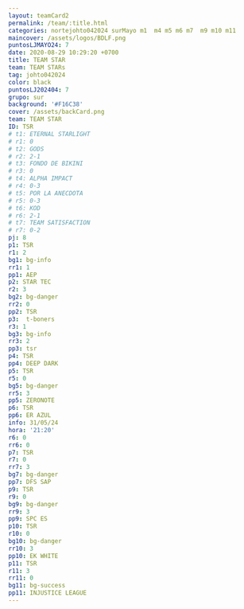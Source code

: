```yaml
---
layout: teamCard2
permalink: /team/:title.html
categories: nortejohto042024 surMayo m1  m4 m5 m6 m7  m9 m10 m11
maincover: /assets/logos/BDLF.png
puntosLJMAYO24: 7
date: 2020-08-29 10:29:20 +0700
title: TEAM STAR
team: TEAM STARs
tag: johto042024
color: black
puntosLJ202404: 7
grupo: sur
background: '#F16C38'
cover: /assets/backCard.png
team: TEAM STAR
ID: TSR
# t1: ETERNAL STARLIGHT
# r1: 0
# t2: GODS
# r2: 2-1
# t3: FONDO DE BIKINI
# r3: 0
# t4: ALPHA IMPACT
# r4: 0-3
# t5: POR LA ANECDOTA
# r5: 0-3
# t6: KOD
# r6: 2-1
# t7: TEAM SATISFACTION
# r7: 0-2
pj: 8
p1: TSR
r1: 2
bg1: bg-info
rr1: 1
pp1: AEP
p2: STAR TEC
r2: 3
bg2: bg-danger
rr2: 0
pp2: TSR
p3:  t-boners
r3: 1
bg3: bg-info
rr3: 2
pp3: tsr
p4: TSR
pp4: DEEP DARK
p5: TSR
r5: 0
bg5: bg-danger
rr5: 3
pp5: ZERONOTE
p6: TSR
pp6: ER AZUL
info: 31/05/24
hora: '21:20'
r6: 0
rr6: 0
p7: TSR
r7: 0
rr7: 3
bg7: bg-danger
pp7: DFS SAP
p9: TSR
r9: 0
bg9: bg-danger
rr9: 3
pp9: SPC ES
p10: TSR
r10: 0
bg10: bg-danger
rr10: 3
pp10: EK WHITE
p11: TSR
r11: 3
rr11: 0
bg11: bg-success
pp11: INJUSTICE LEAGUE
---
```



